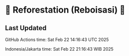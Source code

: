 
# 🌳 Reforestation (Reboisasi) 🌲

## Last Updated

GitHub Actions time: Sat Feb 22 14:16:43 UTC 2025

Indonesia/Jakarta time: Sat Feb 22 21:16:43 WIB 2025
